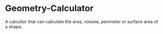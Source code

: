 # Geometry-Calculator
A calcultor that can calculate the area, volume, perimeter or surface area of a shape.
